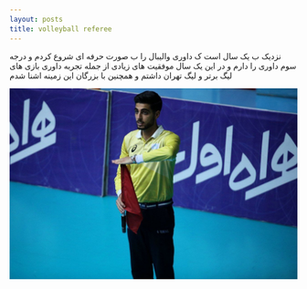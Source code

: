```yaml
---
layout: posts
title: volleyball referee
---
```


نزدیک ب یک سال است ک داوری والیبال را ب صورت حرفه ای شروع کردم و درجه سوم داوری را دارم و در این یک سال موفقیت های زیادی از جمله تجربه داوری بازی های لیگ برتر و لیگ تهران داشتم و همچنین با بزرگان این زمینه اشنا شدم 

<img src="..\assets\images\photo_2024-06-25_22-59-29.jpg" >
